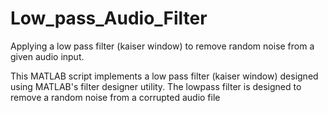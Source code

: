# Low_pass_Audio_Filter
Applying a low pass filter (kaiser window) to remove random noise from a given audio input.


This MATLAB script implements a low pass filter (kaiser window) designed using MATLAB's filter designer utility. The lowpass filter is designed to remove a random noise from a corrupted audio file
